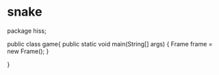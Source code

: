 # snake

package hiss;

public class game{
	public static void main(String[] args) {
		Frame frame = new Frame();
	}

}
